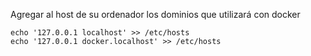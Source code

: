 Agregar al host de su ordenador los dominios que utilizará con docker

    echo '127.0.0.1 localhost' >> /etc/hosts
    echo '127.0.0.1 docker.localhost' >> /etc/hosts